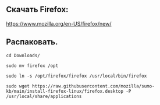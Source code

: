 ## Скачать Firefox:
https://www.mozilla.org/en-US/firefox/new/

## Распаковать.
```
cd Downloads/

sudo mv firefox /opt

sudo ln -s /opt/firefox/firefox /usr/local/bin/firefox

sudo wget https://raw.githubusercontent.com/mozilla/sumo-kb/main/install-firefox-linux/firefox.desktop -P /usr/local/share/applications
```
